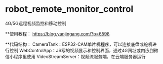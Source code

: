 # robot_remote_monitor_control
4G/5G远程视频监控和移动控制

**使用教程：
https://blog.yanjingang.com/?p=6598


**代码结构：
CameraTank：ESP32-CAM单片机程序，可以连接底盘或舵机进行控制
WebControlApp：JS写的视频显示和控制界面，通过4G网址或内嵌到微信小程序里使用
VideoStreamServer：视频流服务端，在云端服务器运行
